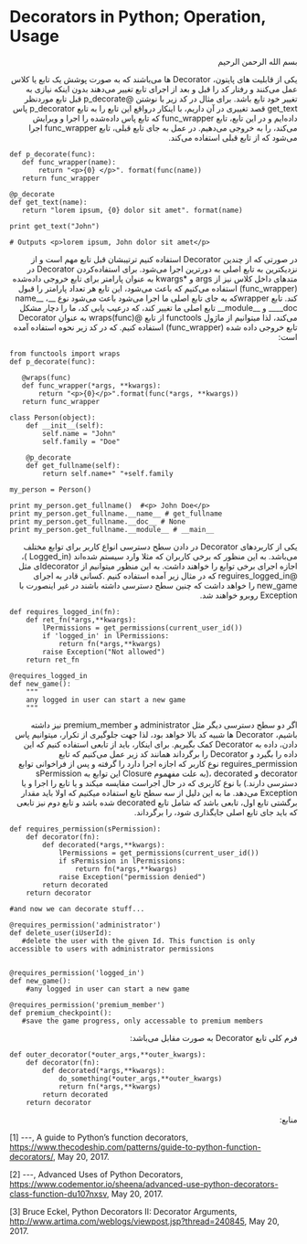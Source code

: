 <link type="text/css" rel="stylesheet" href="style.css" />

# Decorators in Python; Operation, Usage

<p dir='rtl' align='right'>بسم الله الرحمن الرحیم</p>

<p dir = 'rtl' align= 'right'> 
یکی از قابلیت های پایتون، Decorator ها می‌باشند که به صورت پوشش یک تابع یا کلاس عمل می‌کنند و رفتار کد را قبل و بعد از اجرای تابع تغییر می‌دهند بدون اینکه نیازی به تغییر خود تابع باشد. برای مثال در کد زیر با نوشتن @p_decorate قبل تابع موردنظر get_text قصد تغییری در آن داریم، با اینکار درواقع این تابع را به تابع p_decorator پاس داده‌ایم و در این تابع، تابع func_wrapper که تابع پاس داده‌شده را اجرا و ویرایش می‌کند، را به خروجی می‌دهیم. در عمل به جای تابع قبلی، تابع func_wrapper اجرا می‌شود که از تابع قبلی استفاده می‌کند.
</p>

```
def p_decorate(func):
   def func_wrapper(name):
       return "<p>{0} </p>". format(func(name))
   return func_wrapper

@p_decorate
def get_text(name):
   return "lorem ipsum, {0} dolor sit amet". format(name)

print get_text("John")

# Outputs <p>lorem ipsum, John dolor sit amet</p>
```

<p dir = 'rtl' align= 'right'> 
در صورتی که از چندین Decorator استفاده کنیم ترتیبشان قبل تابع مهم است و از نزدیکترین به تابع اصلی به دورترین اجرا می‌شود. برای استفاده‌کردن Decorator در متدهای داخل کلاس نیز از args  و *kwargs به عنوان پارامتر برای تابع خروجی داده‌شده (func_wrapper) استفاده می‌کنیم که باعث می‌شود، این تابع هر تعداد پارامتر را قبول کند. تابع wrapperکه به جای تابع اصلی ما اجرا می‌شود باعث می‌شود نوع __name__ ، __doc__ و __module__ تابع اصلی ما تغییر کند، که درعیب یابی کد، ما را دچار مشکل می‌کند، لذا میتوانیم از ماژول functools از تابع @wraps(func) به عنوان Decorator تابع خروجی داده شده (func_wrapper) استفاده کنیم. که در کد زیر نحوه استفاده آمده است:
</p>


```
from functools import wraps
def p_decorate(func):

   @wraps(func)
   def func_wrapper(*args, **kwargs):
       return "<p>{0}</p>".format(func(*args, **kwargs))
   return func_wrapper

class Person(object):
    def __init__(self):
        self.name = "John"
        self.family = "Doe"

    @p_decorate
    def get_fullname(self):
        return self.name+" "+self.family

my_person = Person()

print my_person.get_fullname()  #<p> John Doe</p>
print my_person.get_fullname.__name__ # get_fullname
print my_person.get_fullname.__doc__ # None
print my_person.get_fullname.__module__ # __main__
```


<p dir = 'rtl' align= 'right'> 
یکی از کاربردهای Decorator در دادن سطح دسترسی انواع کاربر برای توابع مختلف می‌باشد. به این منظور که برخی کاربران که مثلا وارد سیستم شده‌اند (Logged_in )، اجازه اجرای برخی توابع را خواهند داشت. به این منظور میتوانیم از decoratorای مثل @reguires_logged_in که در مثال زیر آمده استفاده کنیم .کسانی قادر به اجرای new_game را خواهد داشت که چنین سطح دسترسی داشته باشند در غیر اینصورت با Exception روبرو خواهند شد.
</p>


```
def requires_logged_in(fn):
    def ret_fn(*args,**kwargs):
        lPermissions = get_permissions(current_user_id())
        if 'logged_in' in lPermissions:
            return fn(*args,**kwargs)
        raise Exception("Not allowed")
    return ret_fn

@requires_logged_in 
def new_game():
    """
    any logged in user can start a new game
    """
```


<p dir = 'rtl' align= 'right'> 
اگر دو سطح دسترسی دیگر مثل administrator و premium_member نیز داشته باشیم، Decorator ها شبیه کد بالا خواهد بود، لذا جهت جلوگیری از تکرار، میتوانیم پاس دادن، داده به Decorator کمک بگیریم. برای اینکار، باید از تابعی استفاده کنیم که این داده را بگیرد و Decorator  را برگرداند همانند کد زیر عمل می‌کنیم که تابع reguires_permission  نوع کاربر که اجازه اجرا دارد را گرفته و پس از فراخوانی توابع decorator و decorated ،(به علت مفهموم Closure این توابع به sPermission دسترسی دارند.) با نوع کاربری که در حال اجراست مقایسه میکند و یا تابع را اجرا و یا Exception می‌دهد. ما به این دلیل از سه سطح تابع استفاده میکنیم که اولا باید مقدار برگشتی تابع اول، تابعی باشد که شامل تابع decorated شده باشد و تابع دوم نیز تابعی که باید جای تابع اصلی جایگذاری شود، را برگرداند.
</p>


```
def requires_permission(sPermission):                            
    def decorator(fn):                                            
        def decorated(*args,**kwargs):                            
            lPermissions = get_permissions(current_user_id())     
            if sPermission in lPermissions:                       
                return fn(*args,**kwargs)                         
            raise Exception("permission denied")                  
        return decorated                                          
    return decorator       
    
#and now we can decorate stuff...                                     

@requires_permission('administrator')
def delete_user(iUserId):
   #delete the user with the given Id. This function is only accessible to users with administrator permissions
   

@requires_permission('logged_in')
def new_game():
    #any logged in user can start a new game
    
@requires_permission('premium_member')
def premium_checkpoint():
   #save the game progress, only accessable to premium members
```


<p dir = 'rtl' align= 'right'> 
 فرم کلی تابع Decorator به صورت مقابل می‌باشد:
</p>


```
def outer_decorator(*outer_args,**outer_kwargs):                            
    def decorator(fn):                                            
        def decorated(*args,**kwargs):                            
            do_something(*outer_args,**outer_kwargs)                      
            return fn(*args,**kwargs)                         
        return decorated                                          
    return decorator      
```

<p dir = 'rtl' align= 'right'> 
 منابع:
</p>

[1] ---, A guide to Python’s function decorators, https://www.thecodeship.com/patterns/guide-to-python-function-decorators/, May 20, 2017.

[2] ---, Advanced Uses of Python Decorators, https://www.codementor.io/sheena/advanced-use-python-decorators-class-function-du107nxsv, May 20, 2017.

[3] Bruce Eckel, Python Decorators II: Decorator Arguments, http://www.artima.com/weblogs/viewpost.jsp?thread=240845, May 20, 2017.
